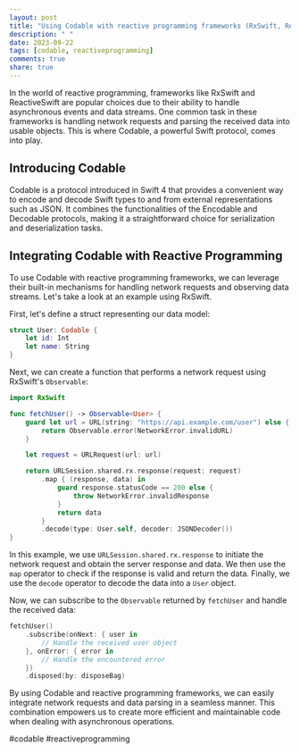 ```yaml
---
layout: post
title: "Using Codable with reactive programming frameworks (RxSwift, ReactiveSwift, etc.)"
description: " "
date: 2023-09-22
tags: [codable, reactiveprogramming]
comments: true
share: true
---
```


In the world of reactive programming, frameworks like RxSwift and ReactiveSwift are popular choices due to their ability to handle asynchronous events and data streams. One common task in these frameworks is handling network requests and parsing the received data into usable objects. This is where Codable, a powerful Swift protocol, comes into play.

## Introducing Codable

Codable is a protocol introduced in Swift 4 that provides a convenient way to encode and decode Swift types to and from external representations such as JSON. It combines the functionalities of the Encodable and Decodable protocols, making it a straightforward choice for serialization and deserialization tasks.

## Integrating Codable with Reactive Programming

To use Codable with reactive programming frameworks, we can leverage their built-in mechanisms for handling network requests and observing data streams. Let's take a look at an example using RxSwift.

First, let's define a struct representing our data model:

```swift
struct User: Codable {
    let id: Int
    let name: String
}
```

Next, we can create a function that performs a network request using RxSwift's `Observable`:

```swift
import RxSwift

func fetchUser() -> Observable<User> {
    guard let url = URL(string: "https://api.example.com/user") else {
        return Observable.error(NetworkError.invalidURL)
    }

    let request = URLRequest(url: url)

    return URLSession.shared.rx.response(request: request)
        .map { (response, data) in
            guard response.statusCode == 200 else {
                throw NetworkError.invalidResponse
            }
            return data
        }
        .decode(type: User.self, decoder: JSONDecoder())
}
```

In this example, we use `URLSession.shared.rx.response` to initiate the network request and obtain the server response and data. We then use the `map` operator to check if the response is valid and return the data. Finally, we use the `decode` operator to decode the data into a `User` object.

Now, we can subscribe to the `Observable` returned by `fetchUser` and handle the received data:

```swift
fetchUser()
    .subscribe(onNext: { user in
        // Handle the received user object
    }, onError: { error in
        // Handle the encountered error
    })
    .disposed(by: disposeBag)
```

By using Codable and reactive programming frameworks, we can easily integrate network requests and data parsing in a seamless manner. This combination empowers us to create more efficient and maintainable code when dealing with asynchronous operations.

#codable #reactiveprogramming